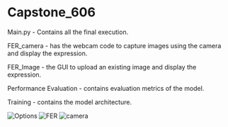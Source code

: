 # Capstone_606

Main.py - Contains all the final execution.

FER_camera - has the webcam code to capture images using the camera and display the expression.

FER_Image - the GUI to upload an existing image and display the expression.

Performance Evaluation - contains evaluation metrics of the model.

Training - contains the model architecture.

![Options](https://user-images.githubusercontent.com/61035158/117683893-7f079400-b182-11eb-8190-5a8bf10ea6f8.JPG)
![FER](https://user-images.githubusercontent.com/61035158/117683795-69926a00-b182-11eb-9eb5-baf6ecff6dd6.JPG)
![camera](https://user-images.githubusercontent.com/61035158/117683938-89c22900-b182-11eb-81b7-fb432e043fdb.JPG)




